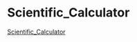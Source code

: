 # Scientific_Calculator

[Scientific_Calculator](https://yashraj-12315.github.io/Scientific_Calculator/index.html)
